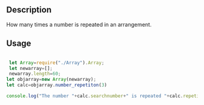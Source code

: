 ## Description

How many times a number is repeated in an arrangement.

## Usage

```Javascript

 let Array=require("./Array").Array;
 let newarray=[];
 newarray.length=60;
let objarray=new Array(newarray);
let calc=objarray.number_repetiton(3)

console.log("The number "+calc.searchnumber+" is repeated "+calc.repetition+" times");

```